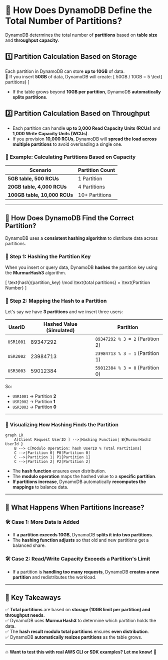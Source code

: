 # 🎯 **How Does DynamoDB Define the Total Number of Partitions?**

DynamoDB determines the total number of **partitions** based on **table size** and **throughput capacity**.

## **1️⃣ Partition Calculation Based on Storage**

Each partition in DynamoDB can store **up to 10GB** of data.  
🔹 If you insert **50GB** of data, DynamoDB will create:
\[
50GB / 10GB = 5 \text{ partitions}
\]

- If the table grows beyond **10GB per partition**, DynamoDB **automatically splits partitions**.

## **2️⃣ Partition Calculation Based on Throughput**

- Each partition can handle **up to 3,000 Read Capacity Units (RCUs)** and **1,000 Write Capacity Units (WCUs)**.
- If you provision **10,000 RCUs**, DynamoDB will **spread the load across multiple partitions** to avoid overloading a single one.

### 🔢 **Example: Calculating Partitions Based on Capacity**

| **Scenario**                 | **Partition Count** |
| ---------------------------- | ------------------- |
| **5GB table, 500 RCUs**      | 1 Partition         |
| **20GB table, 4,000 RCUs**   | 4 Partitions        |
| **100GB table, 10,000 RCUs** | 10+ Partitions      |

---

## 🔢 **How Does DynamoDB Find the Correct Partition?**

DynamoDB uses a **consistent hashing algorithm** to distribute data across partitions.

### **📌 Step 1: Hashing the Partition Key**

When you insert or query data, DynamoDB **hashes** the partition key using the **MurmurHash3** algorithm.

\[
\text{hash}(partition_key) \mod \text{total partitions} = \text{Partition Number}
\]

### **📌 Step 2: Mapping the Hash to a Partition**

Let's say we have **3 partitions** and we insert three users:

| **UserID** | **Hashed Value (Simulated)** | **Partition**                    |
| ---------- | ---------------------------- | -------------------------------- |
| `USR1001`  | 89347292                     | `89347292 % 3 = 2` (Partition 2) |
| `USR2002`  | 23984713                     | `23984713 % 3 = 1` (Partition 1) |
| `USR3003`  | 59012384                     | `59012384 % 3 = 0` (Partition 0) |

So:

- `USR1001` → Partition **2**
- `USR2002` → Partition **1**
- `USR3003` → Partition **0**

---

### 📜 **Visualizing How Hashing Finds the Partition**

```mermaid
graph LR
    A[Client Request UserID ] -->|Hashing Function| B{MurmurHash3 UserId }
    B --> C[Modulo Operation: hash UserID % Total Partitions]
    C -->|Partition 0| P0[Partition 0]
    C -->|Partition 1| P1[Partition 1]
    C -->|Partition 2| P2[Partition 2]
```

- The **hash function** ensures even distribution.
- The **modulo operation** maps the hashed value to a **specific partition**.
- **If partitions increase**, DynamoDB automatically **recomputes the mappings** to balance data.

---

## 🚀 **What Happens When Partitions Increase?**

### **🛠 Case 1: More Data is Added**

- If **a partition exceeds 10GB**, DynamoDB **splits it into two partitions**.
- The **hashing function adjusts** so that old and new partitions get a balanced share.

### **🛠 Case 2: Read/Write Capacity Exceeds a Partition's Limit**

- If a partition is **handling too many requests**, DynamoDB **creates a new partition** and redistributes the workload.

---

## 🏁 **Key Takeaways**

✅ **Total partitions** are based on **storage (10GB limit per partition) and throughput needs**.  
✅ DynamoDB uses **MurmurHash3** to determine which partition holds the data.  
✅ The **hash result modulo total partitions** ensures **even distribution**.  
✅ DynamoDB **automatically resizes partitions** as the table grows.

---

🔥 **Want to test this with real AWS CLI or SDK examples? Let me know!** 🚀
